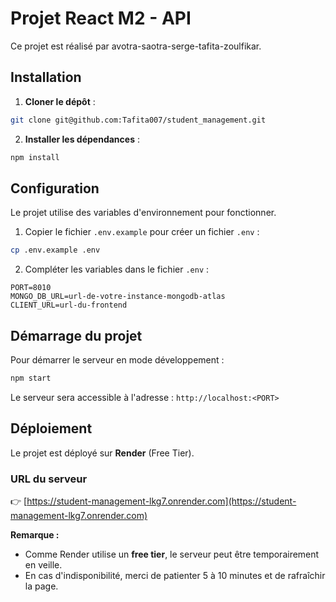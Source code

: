 # Projet React M2 - API

Ce projet est réalisé par avotra-saotra-serge-tafita-zoulfikar.

## Installation

1. **Cloner le dépôt** :

```bash
git clone git@github.com:Tafita007/student_management.git
```

2. **Installer les dépendances** :

```bash
npm install
```

## Configuration

Le projet utilise des variables d'environnement pour fonctionner.

1. Copier le fichier `.env.example` pour créer un fichier `.env` :

```bash
cp .env.example .env
```

2. Compléter les variables dans le fichier `.env` :

```
PORT=8010
MONGO_DB_URL=url-de-votre-instance-mongodb-atlas
CLIENT_URL=url-du-frontend
```

## Démarrage du projet

Pour démarrer le serveur en mode développement :

```bash
npm start
```

Le serveur sera accessible à l'adresse : `http://localhost:<PORT>`

## Déploiement

Le projet est déployé sur **Render** (Free Tier).

### URL du serveur

👉 [https://student-management-lkg7.onrender.com](https://student-management-lkg7.onrender.com)

**Remarque :**

- Comme Render utilise un **free tier**, le serveur peut être temporairement en veille.
- En cas d'indisponibilité, merci de patienter 5 à 10 minutes et de rafraîchir la page.